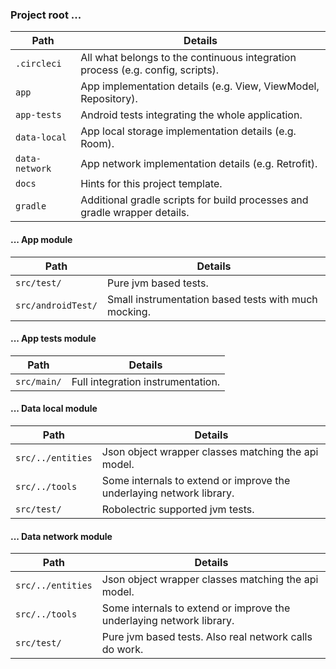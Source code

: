 

### Project root ...

Path | Details
---|---
`.circleci` | All what belongs to the continuous integration process (e.g. config, scripts).
`app` | App implementation details (e.g. View, ViewModel, Repository).
`app-tests` | Android tests integrating the whole application.
`data-local` | App local storage implementation details (e.g. Room).
`data-network` | App network implementation details (e.g. Retrofit).
`docs` | Hints for this project template.
`gradle` | Additional gradle scripts for build processes and gradle wrapper details.

#### ... App module

Path | Details
---|---
`src/test/` | Pure jvm based tests.
`src/androidTest/` | Small instrumentation based tests with much mocking.

#### ... App tests module

Path | Details
---|---
`src/main/` | Full integration instrumentation.

#### ... Data local module

Path | Details
---|---
`src/../entities` | Json object wrapper classes matching the api model.
`src/../tools` | Some internals to extend or improve the underlaying network library.
`src/test/` | Robolectric supported jvm tests.

#### ... Data network module

Path | Details
---|---
`src/../entities` | Json object wrapper classes matching the api model.
`src/../tools` | Some internals to extend or improve the underlaying network library.
`src/test/` | Pure jvm based tests. Also real network calls do work.
